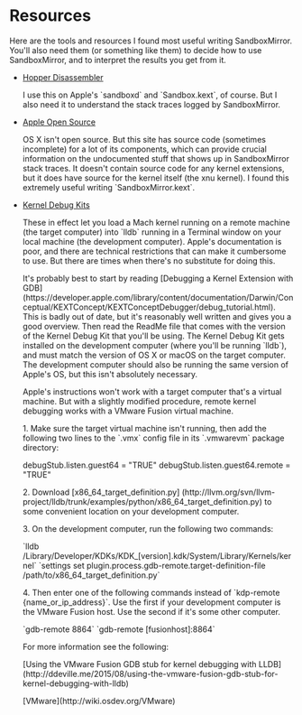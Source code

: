 # Resources

Here are the tools and resources I found most useful writing
SandboxMirror.  You'll also need them (or something like them) to
decide how to use SandboxMirror, and to interpret the results you get
from it.

* [Hopper Disassembler](https://www.hopperapp.com/)
  <p>
  I use this on Apple's `sandboxd` and `Sandbox.kext`, of course.  But
  I also need it to understand the stack traces logged by
  SandboxMirror.

* [Apple Open Source](http://opensource.apple.com/)
  <p>
  OS X isn't open source.  But this site has source code (sometimes
  incomplete) for a lot of its components, which can provide crucial
  information on the undocumented stuff that shows up in SandboxMirror
  stack traces.  It doesn't contain source code for any kernel
  extensions, but it does have source for the kernel itself (the xnu
  kernel).  I found this extremely useful writing
  `SandboxMirror.kext`.

* [Kernel Debug Kits](http://developer.apple.com/download/more/)
  <p>
  These in effect let you load a Mach kernel running on a remote
  machine (the target computer) into `lldb` running in a Terminal
  window on your local machine (the development computer).  Apple's
  documentation is poor, and there are technical restrictions that can
  make it cumbersome to use.  But there are times when there's no
  substitute for doing this.
  <p>
  It's probably best to start by reading [Debugging a Kernel Extension
  with GDB]
  (https://developer.apple.com/library/content/documentation/Darwin/Conceptual/KEXTConcept/KEXTConceptDebugger/debug_tutorial.html).
  This is badly out of date, but it's reasonably well written and
  gives you a good overview.  Then read the ReadMe file that comes
  with the version of the Kernel Debug Kit that you'll be using.  The
  Kernel Debug Kit gets installed on the development computer (where
  you'll be running `lldb`), and must match the version of OS X or
  macOS on the target computer.  The development computer should also
  be running the same version of Apple's OS, but this isn't absolutely
  necessary.
  <p>
  Apple's instructions won't work with a target computer that's a
  virtual machine.  But with a slightly modified procedure, remote
  kernel debugging works with a VMware Fusion virtual machine.
  <p>
  1. Make sure the target virtual machine isn't running, then add the
     following two lines to the `.vmx` config file in its `.vmwarevm`
     package directory:
     <p>
        debugStub.listen.guest64 = "TRUE"
        debugStub.listen.guest64.remote = "TRUE"
     <p>
  2. Download [x86_64_target_definition.py]
     (http://llvm.org/svn/llvm-project/lldb/trunk/examples/python/x86_64_target_definition.py)
     to some convenient location on your development computer.
     <p>
  3. On the development computer, run the following two commands:
     <p>
        `lldb /Library/Developer/KDKs/KDK_[version].kdk/System/Library/Kernels/kernel`
        `settings set plugin.process.gdb-remote.target-definition-file /path/to/x86_64_target_definition.py`
     <p>
  4. Then enter one of the following commands instead of `kdp-remote
     {name_or_ip_address}`.  Use the first if your development
     computer is the VMware Fusion host.  Use the second if it's some
     other computer.
     <p>
        `gdb-remote 8864`
        `gdb-remote [fusionhost]:8864`
     <p>
  For more information see the following:
  <p>
  [Using the VMware Fusion GDB stub for kernel debugging with LLDB]
  (http://ddeville.me/2015/08/using-the-vmware-fusion-gdb-stub-for-kernel-debugging-with-lldb)
  <p>
  [VMware](http://wiki.osdev.org/VMware)
